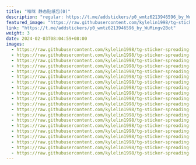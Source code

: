 ```yaml
---
title: "唯咪 静态贴纸包(0)"
description: "regular: https://t.me/addstickers/p0_wmtz6213946596_by_WuMingv2Bot"
featured_image: "https://raw.githubusercontent.com/kylelin1998/tg-sticker-spreading-worldwide-images/main/img/419ace71-3952-4fc1-8915-153642c5b444.jpg"
link: "https://t.me/addstickers/p0_wmtz6213946596_by_WuMingv2Bot"
weight: 3
date: 2024-02-03T08:04:59+08:00
images:
  - https://raw.githubusercontent.com/kylelin1998/tg-sticker-spreading-worldwide-images/main/img/419ace71-3952-4fc1-8915-153642c5b444.jpg
  - https://raw.githubusercontent.com/kylelin1998/tg-sticker-spreading-worldwide-images/main/img/37ca70b8-0fc5-4ca2-b021-9af78dc127bb.jpg
  - https://raw.githubusercontent.com/kylelin1998/tg-sticker-spreading-worldwide-images/main/img/bcf5473c-94ed-496e-a6e6-93c03cd369f1.jpg
  - https://raw.githubusercontent.com/kylelin1998/tg-sticker-spreading-worldwide-images/main/img/c0e0896b-e13a-4c55-9327-39c72abddba4.jpg
  - https://raw.githubusercontent.com/kylelin1998/tg-sticker-spreading-worldwide-images/main/img/5cf74d1a-e3d9-4fbf-ab89-5cbf5552ee45.jpg
  - https://raw.githubusercontent.com/kylelin1998/tg-sticker-spreading-worldwide-images/main/img/aebf2153-82ca-4095-8e11-5c846693cc31.jpg
  - https://raw.githubusercontent.com/kylelin1998/tg-sticker-spreading-worldwide-images/main/img/1c83c0c2-f164-42d6-8fd3-a9503330209f.jpg
  - https://raw.githubusercontent.com/kylelin1998/tg-sticker-spreading-worldwide-images/main/img/22b3326d-0d94-4eea-9047-dc090c30d21f.jpg
  - https://raw.githubusercontent.com/kylelin1998/tg-sticker-spreading-worldwide-images/main/img/551addfa-8d12-469f-8a2e-5140dda74cc3.jpg
  - https://raw.githubusercontent.com/kylelin1998/tg-sticker-spreading-worldwide-images/main/img/eb3c7a59-0b7d-4fae-8962-ed743af9b5ce.jpg
  - https://raw.githubusercontent.com/kylelin1998/tg-sticker-spreading-worldwide-images/main/img/3f958df6-99cb-49ef-b955-4eb1f360c71f.jpg
  - https://raw.githubusercontent.com/kylelin1998/tg-sticker-spreading-worldwide-images/main/img/344c1853-2e15-459c-8f89-7f83c97a9289.jpg
  - https://raw.githubusercontent.com/kylelin1998/tg-sticker-spreading-worldwide-images/main/img/5c398ab2-4172-4e2a-8209-ee4f4ea58700.jpg
  - https://raw.githubusercontent.com/kylelin1998/tg-sticker-spreading-worldwide-images/main/img/255baf23-e955-4a60-b931-42811c428c97.jpg
  - https://raw.githubusercontent.com/kylelin1998/tg-sticker-spreading-worldwide-images/main/img/d276a26e-0c0b-42c1-9ef6-6ad4fd4a2410.jpg
  - https://raw.githubusercontent.com/kylelin1998/tg-sticker-spreading-worldwide-images/main/img/1951e7fc-15ac-44ca-8b5e-c21c3c729414.jpg
  - https://raw.githubusercontent.com/kylelin1998/tg-sticker-spreading-worldwide-images/main/img/3be9a418-8273-4f4d-a0d4-344277a9f80e.jpg
  - https://raw.githubusercontent.com/kylelin1998/tg-sticker-spreading-worldwide-images/main/img/71656c13-947a-4147-82f0-ca92b7d1572b.jpg
  - https://raw.githubusercontent.com/kylelin1998/tg-sticker-spreading-worldwide-images/main/img/f32da6c5-dc37-4814-b6e2-943d20e5cc6f.jpg
  - https://raw.githubusercontent.com/kylelin1998/tg-sticker-spreading-worldwide-images/main/img/4b9eb453-10e7-46a1-8779-9f4603ec8789.jpg
---
```

